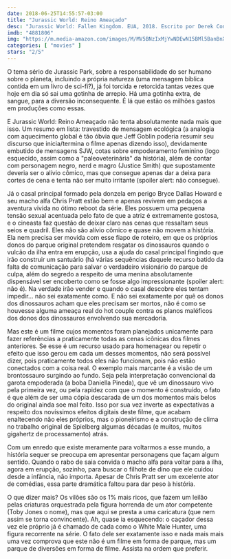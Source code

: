 ```yaml
---
date: 2018-06-25T14:55:57-03:00
title: "Jurassic World: Reino Ameaçado"
desc: "Jurassic World: Fallen Kingdom. EUA, 2018. Escrito por Derek Connolly e Colin Trevorrow baseado nos personagens de Michael Crichton. Dirigido por J.A. Bayona. Com Chris Pratt, Bryce Dallas Howard, Rafe Spall."
imdb: "4881806"
img: "https://m.media-amazon.com/images/M/MV5BNzIxMjYwNDEwN15BMl5BanBnXkFtZTgwMzk5MDI3NTM@._V1_SY150_CR0,0,101,150_.jpg"
categories: [ "movies" ]
stars: "2/5"
---
```

O tema sério de Jurassic Park, sobre a responsabilidade do ser humano sobre o planeta, incluindo a própria natureza (uma mensagem bíblica contida em um livro de sci-fi?), já foi torcida e retorcida tantas vezes que hoje em dia só sai uma gotinha de arrepio. Há uma gotinha extra, de sangue, para a diversão inconsequente. É lá que estão os milhões gastos em produções como essas.

E Jurassic World: Reino Ameaçado não tenta absolutamente nada mais que isso. Um resumo em lista: travestido de mensagem ecológica (a analogia com aquecimento global é tão óbvia que Jeff Goblin poderia resumir seu discurso que inicia/termina o filme apenas dizendo isso), devidamente embutido de mensagens SJW, cotas sobre empoderamento feminino (logo esquecido, assim como a "paleoveterinária" da história), além de contar com personagem negro, nerd e magro (Justice Smith) que supostamente deveria ser o alívio cômico, mas que consegue apenas dar a deixa para cortes de cena e tenta não ser muito irritante (spoiler alert: não consegue).

Já o casal principal formado pela donzela em perigo Bryce Dallas Howard e seu macho alfa Chris Pratt estão bem e apenas revivem em pedaços a aventura vivida no ótimo reboot da série. Eles possuem uma pequena tensão sexual acentuada pelo fato de que a atriz é extremamente gostosa, e o cineasta faz questão de deixar claro nas cenas que ressaltam seus seios e quadril. Eles não são alívio cômico e quase não movem a história. Ela nem precisa ser movida com esse fiapo de roteiro, em que os próprios donos do parque original pretendem resgatar os dinossauros quando o vulcão da ilha entra em erupção, usa a ajuda do casal principal fingindo que irão construir um santuário (há várias sequências daquele recurso batido da falta de comunicação para salvar o verdadeiro visionário do parque de culpa, além do segredo a respeito de uma menina absolutamente dispensável ser encoberto como se fosse algo impressionante (spoiler alert: não é). Na verdade irão vender e quando o casal descobre eles tentam impedir... não sei exatamente como. E não sei exatamente por quê os donos dos dinossauros acham que eles precisam ser mortos, não é como se houvesse alguma ameaça real do hot couple contra os planos maléficos dos donos dos dinossauros envolvendo sua mercadoria.

Mas este é um filme cujos momentos foram planejados unicamente para fazer referências a praticamente todas as cenas icônicas dos filmes anteriores. Se esse é um recurso usado para homenagear ou repetir o efeito que isso gerou em cada um desses momentos, não será possível dizer, pois praticamente todos eles não funcionam, pois não estão conectados com a coisa real. O exemplo mais marcante é a visão de um brontossauro surgindo ao fundo. Seja pela interpretação convencional da garota empoderada (a boba Daniella Pineda), que vê um dinossauro vivo pela primeira vez, ou pela rapidez com que o momento é construído, o fato é que além de ser uma cópia descarada de um dos momentos mais belos do original ainda soe mal feito. Isso por sua vez inverte as expectativas a respeito dos novíssimos efeitos digitais deste filme, que acabam enaltecendo não eles próprios, mas o pioneirismo e a construção de clima no trabalho original de Spielberg algumas décadas (e muitos, muitos gigahertz de processamento) atrás.

Com um enredo que existe meramente para voltarmos a esse mundo, a história sequer se preocupa em apresentar personagens que façam algum sentido. Quando o rabo de saia convida o macho alfa para voltar para a ilha, agora em erupção, sozinho, para buscar o filhote de dino que ele cuidou desde a infância, não importa. Apesar de Chris Pratt ser um excelente ator de comédias, essa parte dramática faltou para dar peso à história.

O que dizer mais? Os vilões são os 1% mais ricos, que fazem um leilão pelas criaturas orquestrada pela figura horrenda de um ator competente (Toby Jones o nome), mas que aqui se presta a uma caricatura (que nem assim se torna convincente). Ah, quase ia esquecendo: o caçador dessa vez ele próprio já é chamado de cada como o White Male Hunter, uma figura recorrente na série. O fato dele ser exatamente isso e nada mais mais uma vez comprova que este não é um filme em forma de parque, mas um parque de diversões em forma de filme. Assista na ordem que preferir.

